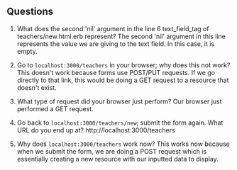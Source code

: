 ## Questions

1. What does the second 'nil' argument in the line 6 text_field_tag of teachers/new.html.erb represent?
The second 'nil' argument in this line represents the value we are giving to the text field. In this case, it is empty.

2. Go to `localhost:3000/teachers` in your browser; why does this not work?
This doesn't work because forms use POST/PUT requests. If we go directly to that link, this would be doing a GET request to a resource that doesn't exist.

3. What type of request did your browser just perform?
Our browser just performed a GET request.

4. Go back to `localhost:3000/teachers/new`; submit the form again. What URL do you end up at?
http://localhost:3000/teachers

5. Why does `localhost:3000/teachers` work now?
This works now because when we submit the form, we are doing a POST request which is essentially creating a new resource with our inputted data to display.